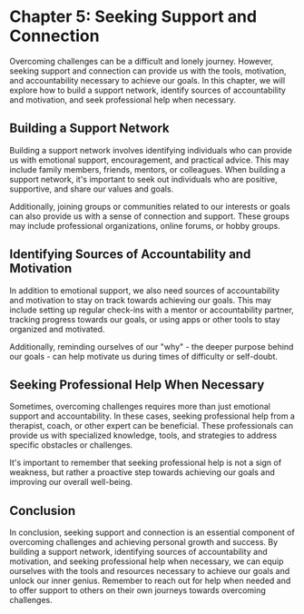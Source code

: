 Chapter 5: Seeking Support and Connection
=========================================

Overcoming challenges can be a difficult and lonely journey. However, seeking support and connection can provide us with the tools, motivation, and accountability necessary to achieve our goals. In this chapter, we will explore how to build a support network, identify sources of accountability and motivation, and seek professional help when necessary.

Building a Support Network
--------------------------

Building a support network involves identifying individuals who can provide us with emotional support, encouragement, and practical advice. This may include family members, friends, mentors, or colleagues. When building a support network, it's important to seek out individuals who are positive, supportive, and share our values and goals.

Additionally, joining groups or communities related to our interests or goals can also provide us with a sense of connection and support. These groups may include professional organizations, online forums, or hobby groups.

Identifying Sources of Accountability and Motivation
----------------------------------------------------

In addition to emotional support, we also need sources of accountability and motivation to stay on track towards achieving our goals. This may include setting up regular check-ins with a mentor or accountability partner, tracking progress towards our goals, or using apps or other tools to stay organized and motivated.

Additionally, reminding ourselves of our "why" - the deeper purpose behind our goals - can help motivate us during times of difficulty or self-doubt.

Seeking Professional Help When Necessary
----------------------------------------

Sometimes, overcoming challenges requires more than just emotional support and accountability. In these cases, seeking professional help from a therapist, coach, or other expert can be beneficial. These professionals can provide us with specialized knowledge, tools, and strategies to address specific obstacles or challenges.

It's important to remember that seeking professional help is not a sign of weakness, but rather a proactive step towards achieving our goals and improving our overall well-being.

Conclusion
----------

In conclusion, seeking support and connection is an essential component of overcoming challenges and achieving personal growth and success. By building a support network, identifying sources of accountability and motivation, and seeking professional help when necessary, we can equip ourselves with the tools and resources necessary to achieve our goals and unlock our inner genius. Remember to reach out for help when needed and to offer support to others on their own journeys towards overcoming challenges.
